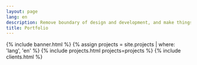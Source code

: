 ```yaml
---
layout: page
lang: en
description: Remove boundary of design and development, and make things motivated
title: Portfolio
---
```


{% include banner.html %}
{% assign projects = site.projects | where: 'lang', 'en' %}
{% include projects.html projects=projects %}
{% include clients.html %}